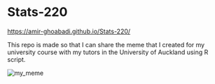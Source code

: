 # Stats-220

https://amir-ghoabadi.github.io/Stats-220/ 


This repo is made so that I can share the meme that I created for my university course with my tutors in the University of Auckland using R script.



![my_meme](https://user-images.githubusercontent.com/101084953/158925824-6e70c322-30cb-4284-a3bf-1f9033c85a2a.png)

